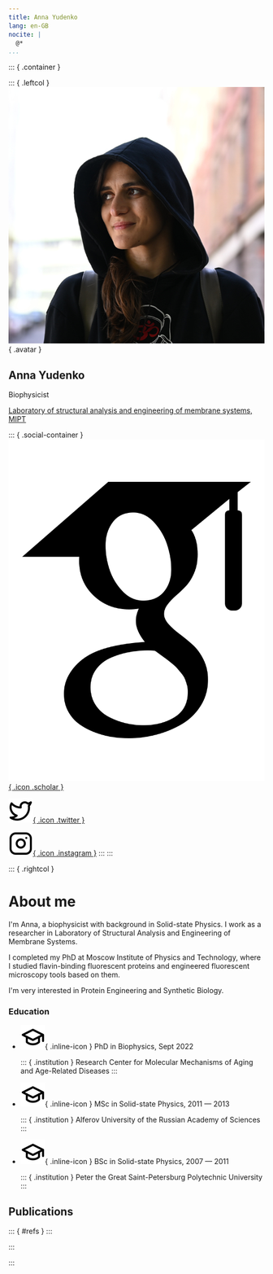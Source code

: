 ```yaml
---
title: Anna Yudenko
lang: en-GB
nocite: |
  @*
...
```


::: { .container }

::: { .leftcol }
![](static/profile.jpg){ .avatar }

## Anna Yudenko

Biophysicist

[Laboratory of structural analysis and engineering of membrane systems, MIPT](https://cmm-mipt.ru/gushchin-lab/)

::: { .social-container }
[![](static/icons/academicons/google-scholar.svg){ .icon .scholar }](https://scholar.google.com/citations?user=OJ8lAXcAAAAJ&hl=en&oi=ao)

[![](static/icons/lucide/twitter.svg){ .icon .twitter }](https://twitter.com/Aynya5)

[![](static/icons/lucide/instagram.svg){ .icon .instagram }](https://www.instagram.com/ann_yudenko/)
:::
:::

::: { .rightcol }

# About me

I'm Anna, a biophysicist with background in Solid-state Physics. I work as a
researcher in Laboratory of Structural Analysis and Engineering of Membrane
Systems.

I completed my PhD at Moscow Institute of Physics and Technology, where
I studied flavin-binding fluorescent proteins and engineered fluorescent
microscopy tools based on them.

I'm very interested in Protein Engineering and Synthetic Biology.

### Education

- ![](static/icons/lucide/graduation-cap.svg){ .inline-icon } PhD in Biophysics, Sept 2022

  ::: { .institution }
  Research Center for Molecular Mechanisms of Aging and Age-Related Diseases
  :::

- ![](static/icons/lucide/graduation-cap.svg){ .inline-icon } MSc in Solid-state Physics, 2011 — 2013

  ::: { .institution }
  Alferov University of the Russian Academy of Sciences
  :::
- ![](static/icons/lucide/graduation-cap.svg){ .inline-icon } BSc in Solid-state Physics, 2007 — 2011

  ::: { .institution }
  Peter the Great Saint-Petersburg Polytechnic University
  :::

## Publications

::: { #refs }
:::

:::

:::
